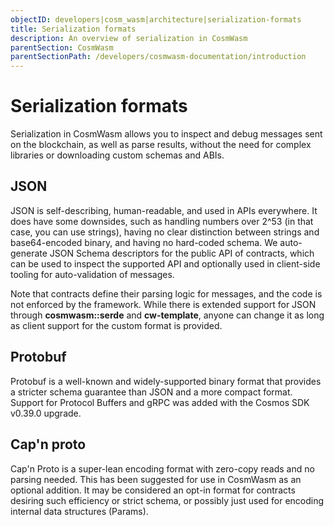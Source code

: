 ```yaml
---
objectID: developers|cosm_wasm|architecture|serialization-formats
title: Serialization formats
description: An overview of serialization in CosmWasm
parentSection: CosmWasm
parentSectionPath: /developers/cosmwasm-documentation/introduction
---
```


# Serialization formats
Serialization in CosmWasm allows you to inspect and debug messages sent on the blockchain, as well as parse results, without the need for complex libraries or downloading custom schemas and ABIs.

## JSON
JSON is self-describing, human-readable, and used in APIs everywhere. It does have some downsides, such as handling numbers over 2^53 (in that case, you can use strings), having no clear distinction between strings and base64-encoded binary, and having no hard-coded schema. We auto-generate JSON Schema descriptors for the public API of contracts, which can be used to inspect the supported API and optionally used in client-side tooling for auto-validation of messages.

Note that contracts define their parsing logic for messages, and the code is not enforced by the framework. While there is extended support for JSON through **cosmwasm::serde** and **cw-template**, anyone can change it as long as client support for the custom format is provided.


## Protobuf
Protobuf is a well-known and widely-supported binary format that provides a stricter schema guarantee than JSON and a more compact format. Support for Protocol Buffers and gRPC was added with the Cosmos SDK v0.39.0 upgrade.

## Cap'n proto
Cap'n Proto is a super-lean encoding format with zero-copy reads and no parsing needed. This has been suggested for use in CosmWasm as an optional addition. It may be considered an opt-in format for contracts desiring such efficiency or strict schema, or possibly just used for encoding internal data structures (Params).